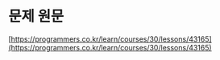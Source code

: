 # 문제 원문

[https://programmers.co.kr/learn/courses/30/lessons/43165](https://programmers.co.kr/learn/courses/30/lessons/43165)
